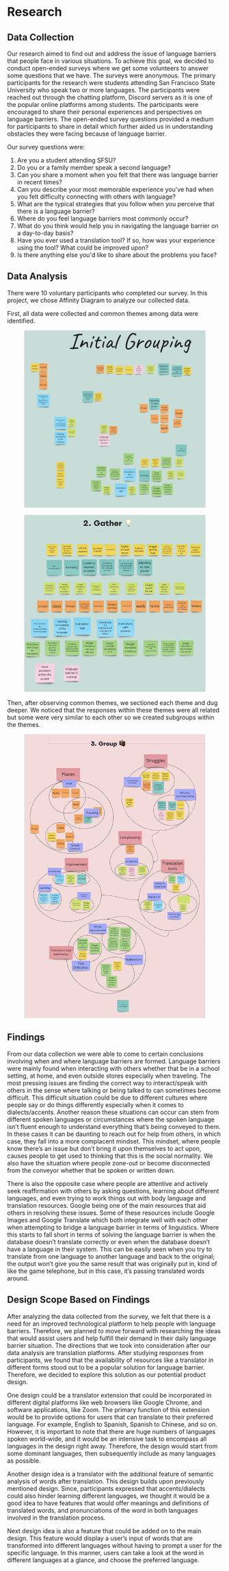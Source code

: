# Research

## Data Collection

Our research aimed to find out and address the issue of language barriers that people face in various situations. To achieve this goal, we decided to conduct open-ended surveys where we get some volunteers to answer some questions that we have. The surveys were anonymous. The primary participants for the research were students attending San Francisco State University who speak two or more languages. The participants were reached out through the chatting platform, Discord servers as it is one of the popular online platforms among students. The participants were encouraged to share their personal experiences and perspectives on language barriers.  The open-ended survey questions provided a medium for participants to share in detail which further aided us in understanding obstacles they were facing because of language barrier.&#x20;

Our survey questions were:

1. Are you a student attending SFSU?
2. Do you or a family member speak a second language?
3. Can you share a moment when you felt that there was language barrier in recent times?
4. Can you describe your most memorable experience you've had when you felt difficulty connecting with others with language?
5. What are the typical strategies that you follow when you perceive that there is a language barrier?
6. Where do you feel language barriers most commonly occur?
7. What do you think would help you in navigating the language barrier on a day-to-day basis?
8. Have you ever used a translation tool? If so, how was your experience using the tool? What could be improved upon?
9. Is there anything else you'd like to share about the problems you face?

## Data Analysis

There were 10 voluntary participants who completed our survey. In this project, we chose Affinity Diagram to analyze our collected data.&#x20;

First, all data were collected and common themes among data were identified.                            &#x20;

&#x20;               &#x20;

<figure><img src=".gitbook/assets/Screenshot 2023-05-23 at 8.16.22 PM.png" alt=""><figcaption></figcaption></figure>

<figure><img src=".gitbook/assets/Screenshot 2023-05-23 at 8.18.47 PM (2).png" alt=""><figcaption></figcaption></figure>

Then, after observing common themes, we sectioned each theme and dug deeper. We noticed that the responses within these themes were all related but some were very similar to each other so we created subgroups within the themes.&#x20;

&#x20;                                      &#x20;

<figure><img src=".gitbook/assets/Screenshot 2023-05-23 at 8.26.40 PM.png" alt=""><figcaption></figcaption></figure>

## Findings

From our data collection we were able to come to certain conclusions involving when and where language barriers are formed. Language barriers were mainly found when interacting with others whether that be in a school setting, at home, and even outside stores especially when traveling. The most pressing issues are finding the correct way to interact/speak with others in the sense where talking or being talked to can sometimes become difficult. This difficult situation could be due to different cultures where people say or do things differently especially when it comes to dialects/accents. Another reason these situations can occur can stem from different spoken languages or circumstances where the spoken language isn’t fluent enough to understand everything that’s being conveyed to them. In these cases it can be daunting to reach out for help from others, in which case, they fall into a more complacent mindset. This mindset, where people know there’s an issue but don’t bring it upon themselves to act upon, causes people to get used to thinking that this is the social normality. We also have the situation where people zone-out or become disconnected from the conveyor whether that be spoken or written down.

There is also the opposite case where people are attentive and actively seek reaffirmation with others by asking questions, learning about different languages, and even trying to work things out with body language and translation resources. Google being one of the main resources that aid others in resolving these issues. Some of these resources include Google Images and Google Translate which both integrate well with each other when attempting to bridge a language barrier in terms of linguistics. Where this starts to fall short in terms of solving the language barrier is when the database doesn’t translate correctly or even when the database doesn’t have a language in their system. This can be easily seen when you try to translate from one language to another language and back to the original; the output won’t give you the same result that was originally put in, kind of like the game telephone, but in this case, it’s passing translated words around.

## Design Scope Based on Findings

After analyzing the data collected from the survey, we felt that there is a need for an improved technological platform to help people with language barriers. Therefore, we planned to move forward with researching the ideas that would assist users and help fulfill their demand in their daily language barrier situation. The directions that we took into consideration after our data analysis are translation platforms. After studying responses from participants, we found that the availability of resources like a translator in different forms stood out to be a popular solution for language barrier. Therefore, we decided to explore this solution as our potential product design.&#x20;

One design could be a translator extension that could be incorporated in different digital platforms like web browsers like Google Chrome, and software applications, like Zoom. The primary function of this extension would be to provide options for users that can translate to their preferred language. For example, English to Spanish, Spanish to Chinese, and so on. However, it is important to note that there are huge numbers of languages spoken world-wide, and it would be an intensive task to encompass all languages in the design right away. Therefore, the design would start from some dominant languages, then subsequently include as many languages as possible.&#x20;

Another design idea is a translator with the additional feature of semantic analysis of words after translation. This design builds upon previously mentioned design. Since, participants expressed that accents/dialects could also hinder learning different languages, we thought it would be a good idea to have features that would offer meanings and definitions of translated words, and pronunciations of the word in both languages involved in the translation process.&#x20;

Next design idea is also a feature that could be added on to the main design. This feature would display a user’s input of words that are transformed into different languages without having to prompt a user for the specific language. In this manner, users can take a look at the word in different languages at a glance, and choose the preferred language.

